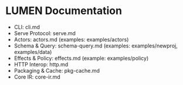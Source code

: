 # LUMEN Documentation

- CLI: cli.md
- Serve Protocol: serve.md
- Actors: actors.md (examples: examples/actors)
- Schema & Query: schema-query.md (examples: examples/newproj, examples/data)
- Effects & Policy: effects.md (example: examples/policy)
- HTTP Interop: http.md
- Packaging & Cache: pkg-cache.md
- Core IR: core-ir.md